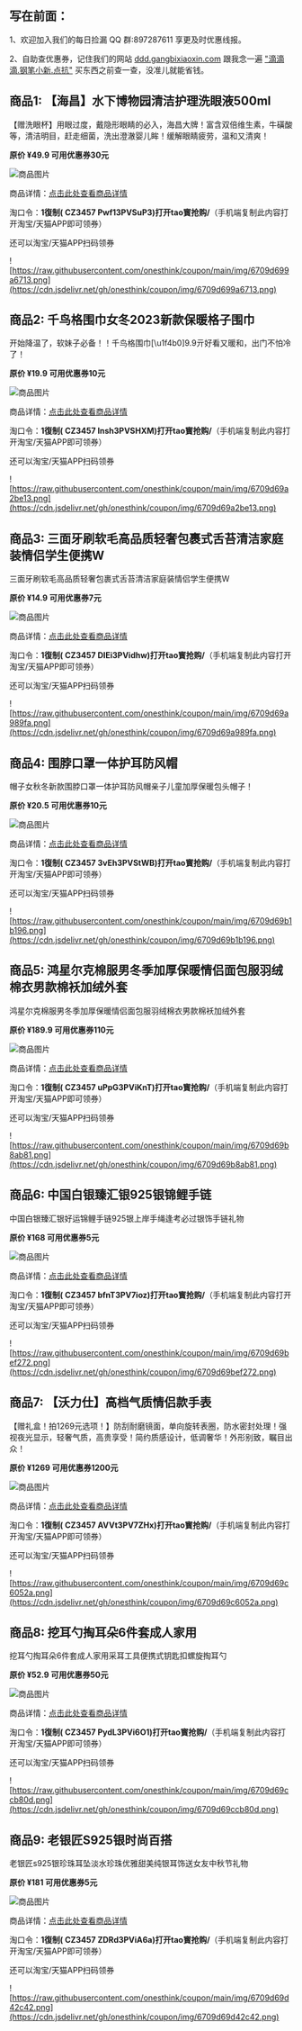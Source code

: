 ## 写在前面：

1、欢迎加入我们的每日捡漏 QQ 群:897287611 享更及时优惠线报。

2、自助查优惠券，记住我们的网站 [ddd.gangbixiaoxin.com](https://ddd.gangbixiaoxin.com) 跟我念一遍 ["滴滴滴.钢笔小新.点抗"](https://ddd.gangbixiaoxin.com) 买东西之前查一查，没准儿就能省钱。

## 商品1: 【海昌】水下博物园清洁护理洗眼液500ml

【赠洗眼杯】用眼过度，戴隐形眼睛的必入，海昌大牌！富含双倍维生素，牛磺酸等，清洁明目，赶走细菌，洗出澄澈婴儿眸！缓解眼睛疲劳，温和又清爽！

**原价 ¥49.9 可用优惠券30元**

![商品图片](https://img.alicdn.com/imgextra/i1/2742920221/O1CN01kmDsUB1DVGQ2yeo4g_!!2742920221.jpg)

商品详情：[点击此处查看商品详情](https://s.click.taobao.com/t?e=m%3D2%26s%3DbsBdbdBcAd1w4vFB6t2Z2ueEDrYVVa64yK8Cckff7TVRAdhuF14FMWQZYyiy2cTwt4hWD5k2kjPWbLW7uhxyboGvCrJWHk1%2FTyVl44vrPmd3miNKHWpinpVm%2FOAUUFw71qrpxiwMoCNxc1AtbZGVSwCIldroJl2TtuFqY39ZdEvNEPXytV9ALoS4zvCRUrquEBMXzFO8lg7WyhoeUTfsxk2bwgpa0LftDlsTWBnFk0T7v4T%2BdfbniI8BblYHKBVf%2BK3NWYZqCi5TU1UpnLcQJ9kYvQZuIwx3oGeIQL4Fi9Em3c5nBNbflmMkALliDLhFhgcbUccTft%2B228n1ngbVmA%3D%3D&amp;union_lens=lensId:TAPI@1728697993@213e664e_120b_1927e6e083a_6107@01)

淘口令：**1復制( CZ3457 Pwf13PVSuP3)打开tao寳抢购/**（手机端复制此内容打开淘宝/天猫APP即可领券）</p>

还可以淘宝/天猫APP扫码领券

![https://raw.githubusercontent.com/onesthink/coupon/main/img/6709d699a6713.png](https://cdn.jsdelivr.net/gh/onesthink/coupon/img/6709d699a6713.png)

## 商品2: 千鸟格围巾女冬2023新款保暖格子围巾

开始降温了，软妹子必备！！千鸟格围巾[\u1f4b0]9.9亓好看又暖和，出门不怕冷了！

**原价 ¥19.9 可用优惠券10元**

![商品图片](https://img.alicdn.com/bao/uploaded/i2/4059271120/O1CN01Pan5OZ1K90VECzYQZ_!!0-item_pic.jpg)

商品详情：[点击此处查看商品详情](https://s.click.taobao.com/t?e=m%3D2%26s%3DGcY0WbgetcVw4vFB6t2Z2ueEDrYVVa64yK8Cckff7TVRAdhuF14FMWQZYyiy2cTwxq3IhSJN6GTWbLW7uhxyboGvCrJWHk1%2FTyVl44vrPmd3miNKHWpinpVm%2FOAUUFw71qrpxiwMoCNxc1AtbZGVS43UCgz4J6eSd8QsyEPQRHsLZMqoQW%2BfuKGzo1lVxIioagl1xAJmxpRdixbQXRANP7iMY55RQDG5Ed12iSnCVVc1yHRKHMIw4HL7lFXqJNiuY6YTSLr7xlk4%2BfirBrx7mM7AMx9cWAx%2BEiM%2FlSG%2FbZQCg4RBSDyZyPqXmYCsiDu6U1NVKZy3ECfGDF1NzTQoPw%3D%3D&amp;union_lens=lensId:TAPI@1728697994@0b5e1429_122c_1927e6e0d65_c82f@01)

淘口令：**1復制( CZ3457 lnsh3PVSHXM)打开tao寳抢购/**（手机端复制此内容打开淘宝/天猫APP即可领券）</p>

还可以淘宝/天猫APP扫码领券

![https://raw.githubusercontent.com/onesthink/coupon/main/img/6709d69a2be13.png](https://cdn.jsdelivr.net/gh/onesthink/coupon/img/6709d69a2be13.png)

## 商品3: 三面牙刷软毛高品质轻奢包裹式舌苔清洁家庭装情侣学生便携W

三面牙刷软毛高品质轻奢包裹式舌苔清洁家庭装情侣学生便携W

**原价 ¥14.9 可用优惠券7元**

![商品图片](https://img.alicdn.com/bao/uploaded/i3/2218635579372/O1CN01sP5uVV2J6QvJZeZHQ_!!0-item_pic.jpg)

商品详情：[点击此处查看商品详情](https://s.click.taobao.com/t?e=m%3D2%26s%3DqZMNATNgIxBw4vFB6t2Z2ueEDrYVVa64yK8Cckff7TVRAdhuF14FMWQZYyiy2cTwMMgx22UI05bWbLW7uhxyboGvCrJWHk1%2FTyVl44vrPmd3miNKHWpinpVm%2FOAUUFw71qrpxiwMoCNxc1AtbZGVS4tYUuf5ZLqWkLUqicFruZXNEPXytV9ALoS4zvCRUrquFdySDq37c85Z1vWrErv2WlVGZWFvA954ZjxiqqvtLgG40hPAo7UkUZftfrtudi90YhsUytbvozRTU1UpnLcQJ9kYvQZuIwx3oGeIQL4Fi9ExZFbyf0LLdPzn7v3vbiBohgcbUccTft%2B228n1ngbVmA%3D%3D&amp;union_lens=lensId:TAPI@1728697998@0bbb3252_1e0d_1927e6e1d2a_c605@01)

淘口令：**1復制( CZ3457 DIEi3PVidhw)打开tao寳抢购/**（手机端复制此内容打开淘宝/天猫APP即可领券）</p>

还可以淘宝/天猫APP扫码领券

![https://raw.githubusercontent.com/onesthink/coupon/main/img/6709d69a989fa.png](https://cdn.jsdelivr.net/gh/onesthink/coupon/img/6709d69a989fa.png)

## 商品4: 围脖口罩一体护耳防风帽

帽子女秋冬新款围脖口罩一体护耳防风帽亲子儿童加厚保暖包头帽子！

**原价 ¥20.5 可用优惠券10元**

![商品图片](https://img.alicdn.com/imgextra/i4/2200536692984/O1CN01o1czfa1XuirAq1f5c_!!2200536692984.png)

商品详情：[点击此处查看商品详情](https://s.click.taobao.com/t?e=m%3D2%26s%3DQbIpG0gnUddw4vFB6t2Z2ueEDrYVVa64yK8Cckff7TVRAdhuF14FMWQZYyiy2cTwlovu%2FCElQOvWbLW7uhxyboGvCrJWHk1%2FTyVl44vrPmd3miNKHWpinpVm%2FOAUUFw71qrpxiwMoCNxc1AtbZGVS5G48wu1smryn%2FNlFWI5vL8LZMqoQW%2BfuKGzo1lVxIiozfvO5U0woHESlqexXVkjmkangmAG539rKX6%2ByDdgRoa%2Fag%2BNtzQwcdLQ%2BNCQUJM%2Bh3wRJWegYrM4%2BfirBrx7mM7AMx9cWAx%2BEiM%2FlSG%2FbZT7Vo2G3mdWCDyFI0M8VaSrU1NVKZy3ECfGDF1NzTQoPw%3D%3D&amp;union_lens=lensId:TAPI@1728697997@212cb236_1229_1927e6e1808_ab43@01)

淘口令：**1復制( CZ3457 3vEh3PVStWB)打开tao寳抢购/**（手机端复制此内容打开淘宝/天猫APP即可领券）</p>

还可以淘宝/天猫APP扫码领券

![https://raw.githubusercontent.com/onesthink/coupon/main/img/6709d69b1b196.png](https://cdn.jsdelivr.net/gh/onesthink/coupon/img/6709d69b1b196.png)

## 商品5: 鸿星尔克棉服男冬季加厚保暖情侣面包服羽绒棉衣男款棉袄加绒外套

鸿星尔克棉服男冬季加厚保暖情侣面包服羽绒棉衣男款棉袄加绒外套

**原价 ¥189.9 可用优惠券110元**

![商品图片](https://img.alicdn.com/bao/uploaded/i2/2210228538546/O1CN018HpDiu2D07lyJlYnY_!!2210228538546.jpg)

商品详情：[点击此处查看商品详情](https://s.click.taobao.com/t?e=m%3D2%26s%3DOmMhP4UE34pw4vFB6t2Z2ueEDrYVVa64XoO8tOebS%2BdRAdhuF14FMVdcrjBz%2BFlrlovu%2FCElQOvWbLW7uhxyboGvCrJWHk1%2FTyVl44vrPmd3miNKHWpinpVm%2FOAUUFw71qrpxiwMoCNxc1AtbZGVS6zIsMpmI%2By2XDe9Ad7z0WnNEPXytV9ALoS4zvCRUrqu8HzoCE%2BoP9808kaNvKtTLH4npDQABC4djRGFm%2BtJfIIg91VfRvXYUq64OV83CHdYifRk4KIqu4dTU1UpnLcQJ9kYvQZuIwx3oGeIQL4Fi9F3USI01WfasfYslJ9eif4chgcbUccTft%2B228n1ngbVmA%3D%3D&amp;union_lens=lensId:TAPI@1728698007@210781c6_1259_1927e6e40a0_c7af@01)

淘口令：**1復制( CZ3457 uPpG3PViKnT)打开tao寳抢购/**（手机端复制此内容打开淘宝/天猫APP即可领券）</p>

还可以淘宝/天猫APP扫码领券

![https://raw.githubusercontent.com/onesthink/coupon/main/img/6709d69b8ab81.png](https://cdn.jsdelivr.net/gh/onesthink/coupon/img/6709d69b8ab81.png)

## 商品6: 中国白银臻汇银925银锦鲤手链

中国白银臻汇银好运锦鲤手链925银上岸手绳逢考必过银饰手链礼物

**原价 ¥168 可用优惠券5元**

![商品图片](https://img.alicdn.com/bao/uploaded/i1/6000000000071/O1CN01estsmo1COZ7OrCI9L_!!6000000000071-0-sm.jpg)

商品详情：[点击此处查看商品详情](https://s.click.taobao.com/t?e=m%3D2%26s%3DQYcj6FSHj15w4vFB6t2Z2ueEDrYVVa64yK8Cckff7TVRAdhuF14FMVdcrjBz%2BFlr8sviUM61dt3WbLW7uhxyboGvCrJWHk1%2FTyVl44vrPmd3miNKHWpinpVm%2FOAUUFw71qrpxiwMoCNxc1AtbZGVSz1as9dE8xRAUY7hrUMeysSMHuv7RoNv0Q0jFsbsQ7KWVDvI5mNbvoBLe%2B3JqSzzyKY1Btkg12kItfQPx0FGTGUpNMObxXGN%2FYwP%2FDThdVgfwzzMEQiiMytVkSKsL%2FKbNdOG7fwodBwml6NTtVX%2BRMkOYtdUKIh4ttb428RBoMnmca2JNko0gYMhhQs2DjqgEA%3D%3D&amp;union_lens=lensId:TAPI@1728698002@21087005_1234_1927e6e2ca2_972a@01)

淘口令：**1復制( CZ3457 bfnT3PV7ioz)打开tao寳抢购/**（手机端复制此内容打开淘宝/天猫APP即可领券）</p>

还可以淘宝/天猫APP扫码领券

![https://raw.githubusercontent.com/onesthink/coupon/main/img/6709d69bef272.png](https://cdn.jsdelivr.net/gh/onesthink/coupon/img/6709d69bef272.png)

## 商品7: 【沃力仕】高档气质情侣款手表

【赠礼盒！拍1269元选项！】防刮耐磨镜面，单向旋转表圈，防水密封处理！强视夜光显示，轻奢气质，高贵享受！简约质感设计，低调奢华！外形别致，瞩目出众！

**原价 ¥1269 可用优惠券1200元**

![商品图片](https://img.alicdn.com/imgextra/i3/649510188/O1CN017UY7811DG9RzhnH99_!!649510188.png)

商品详情：[点击此处查看商品详情](https://s.click.taobao.com/t?e=m%3D2%26s%3DoSTzIYWCCVRw4vFB6t2Z2ueEDrYVVa64yK8Cckff7TVRAdhuF14FMVdcrjBz%2BFlrxq3IhSJN6GTWbLW7uhxyboGvCrJWHk1%2FTyVl44vrPmd3miNKHWpinpVm%2FOAUUFw71qrpxiwMoCNxc1AtbZGVS6IMy48vc%2FMX%2BLZogFml9d7NEPXytV9ALoS4zvCRUrqug3a7TwQeHVEfWCWwgduGkmRkXgwukzIhARWGZdV%2F4GpZih5uiHi7OKAl5DAjpgkel01KgyB2micbkJ5QxPS2Ci%2FKfJmqgrYAfWsUjZoD5RCzPpJdsZj%2FH2n1SmyzFqt5Dseal0NfMDXJpWvVCAyWdKJn5AyUbPoV&amp;union_lens=lensId:TAPI@1728698004@213dad2d_12c6_1927e6e34e9_2b68@01)

淘口令：**1復制( CZ3457 AVVt3PV7ZHx)打开tao寳抢购/**（手机端复制此内容打开淘宝/天猫APP即可领券）</p>

还可以淘宝/天猫APP扫码领券

![https://raw.githubusercontent.com/onesthink/coupon/main/img/6709d69c6052a.png](https://cdn.jsdelivr.net/gh/onesthink/coupon/img/6709d69c6052a.png)

## 商品8: 挖耳勺掏耳朵6件套成人家用

挖耳勺掏耳朵6件套成人家用采耳工具便携式钥匙扣螺旋掏耳勺

**原价 ¥52.9 可用优惠券50元**

![商品图片](https://img.alicdn.com/bao/uploaded/i2/2214105532956/O1CN01oul1qh1XhtlhEkDcY_!!0-item_pic.jpg)

商品详情：[点击此处查看商品详情](https://s.click.taobao.com/t?e=m%3D2%26s%3DkJQyKfp73jJw4vFB6t2Z2ueEDrYVVa64yK8Cckff7TVRAdhuF14FMVdcrjBz%2BFlr1aH1Hk3GeOjWbLW7uhxyboGvCrJWHk1%2FTyVl44vrPmd3miNKHWpinpVm%2FOAUUFw71qrpxiwMoCNxc1AtbZGVS%2BghVwDyIkPVTCRNoDlITfPNEPXytV9ALoS4zvCRUrqu7DVKqh2%2FwplAEx9D%2Fe0rVs4oChYEbYlSVM%2FKrHln0TumJdo4SchA%2Fk9FN7kDI0c9PAStzaXB7N1TU1UpnLcQJ9kYvQZuIwx3oGeIQL4Fi9Hu%2FLMvPxMjkaunT855UAnJhgcbUccTft%2B228n1ngbVmA%3D%3D&amp;union_lens=lensId:TAPI@1728698006@2107fb66_1236_1927e6e3aaf_51c3@01)

淘口令：**1復制( CZ3457 PydL3PVi6O1)打开tao寳抢购/**（手机端复制此内容打开淘宝/天猫APP即可领券）</p>

还可以淘宝/天猫APP扫码领券

![https://raw.githubusercontent.com/onesthink/coupon/main/img/6709d69ccb80d.png](https://cdn.jsdelivr.net/gh/onesthink/coupon/img/6709d69ccb80d.png)

## 商品9: 老银匠S925银时尚百搭

老银匠s925银珍珠耳坠淡水珍珠优雅甜美纯银耳饰送女友中秋节礼物

**原价 ¥181 可用优惠券5元**

![商品图片](https://img.alicdn.com/bao/uploaded/i1/2904522154/O1CN01cIW5oS1Rma4Vw6f0t_!!0-item_pic.jpg)

商品详情：[点击此处查看商品详情](https://s.click.taobao.com/t?e=m%3D2%26s%3Dlb1vPvRGL%2BNw4vFB6t2Z2ueEDrYVVa64yK8Cckff7TVRAdhuF14FMVdcrjBz%2BFlr79%2FTFaMDK6TWbLW7uhxyboGvCrJWHk1%2FTyVl44vrPmd3miNKHWpinpVm%2FOAUUFw71qrpxiwMoCNxc1AtbZGVS05wcy2wzwWpMIWmYnhB%2F8kLZMqoQW%2BfuB6GmlJyRiVTI%2B3%2BkCbU36wuBOGI5Fui%2Fs5wqdO2awgScnoH4SZBiq998JVlfV%2BC3CufpNEpK%2FpUSlCXLaRi%2B78bkJ5QxPS2Cryj6X2i9%2Bj2UgqwAjLFMJ%2FApieTXRnM7gdB%2FsHlecE1xiXvDf8DaRs%3D&amp;union_lens=lensId:TAPI@1728698009@213c6a63_126d_1927e6e463d_988c@01)

淘口令：**1復制( CZ3457 ZDRd3PViA6a)打开tao寳抢购/**（手机端复制此内容打开淘宝/天猫APP即可领券）</p>

还可以淘宝/天猫APP扫码领券

![https://raw.githubusercontent.com/onesthink/coupon/main/img/6709d69d42c42.png](https://cdn.jsdelivr.net/gh/onesthink/coupon/img/6709d69d42c42.png)

